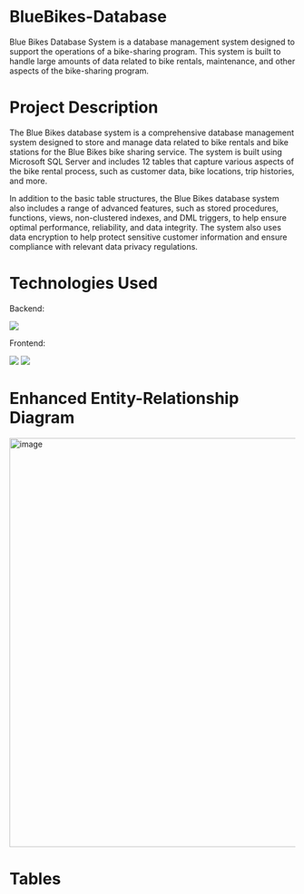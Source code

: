 # BlueBikes-Database
Blue Bikes Database System is a database management system designed to support the operations of a bike-sharing program. This system is built to handle large amounts of data related to bike rentals, maintenance, and other aspects of the bike-sharing program.

# Project Description
The Blue Bikes database system is a comprehensive database management system designed to store and manage data related to bike rentals and bike stations for the Blue Bikes bike sharing service. The system is built using Microsoft SQL Server and includes 12 tables that capture various aspects of the bike rental process, such as customer data, bike locations, trip histories, and more.

In addition to the basic table structures, the Blue Bikes database system also includes a range of advanced features, such as stored procedures, functions, views, non-clustered indexes, and DML triggers, to help ensure optimal performance, reliability, and data integrity. The system also uses data encryption to help protect sensitive customer information and ensure compliance with relevant data privacy regulations.

# Technologies Used
Backend: 

<img src = "https://img.shields.io/badge/Microsoft%20SQL%20Server-CC2927?style=for-the-badge&logo=microsoft%20sql%20server&logoColor=white" />

Frontend:

<img src = "https://img.shields.io/badge/Python-FFD43B?style=for-the-badge&logo=python&logoColor=blue" />  
<img src = "https://img.shields.io/badge/Streamlit-FF4B4B?style=for-the-badge&logo=Streamlit&logoColor=white " />

# Enhanced Entity-Relationship Diagram
<img width="721" alt="image" src="https://user-images.githubusercontent.com/114537365/231573482-1102e254-aea8-4faf-b77f-d9d84e8e6d6b.png">

# Tables



